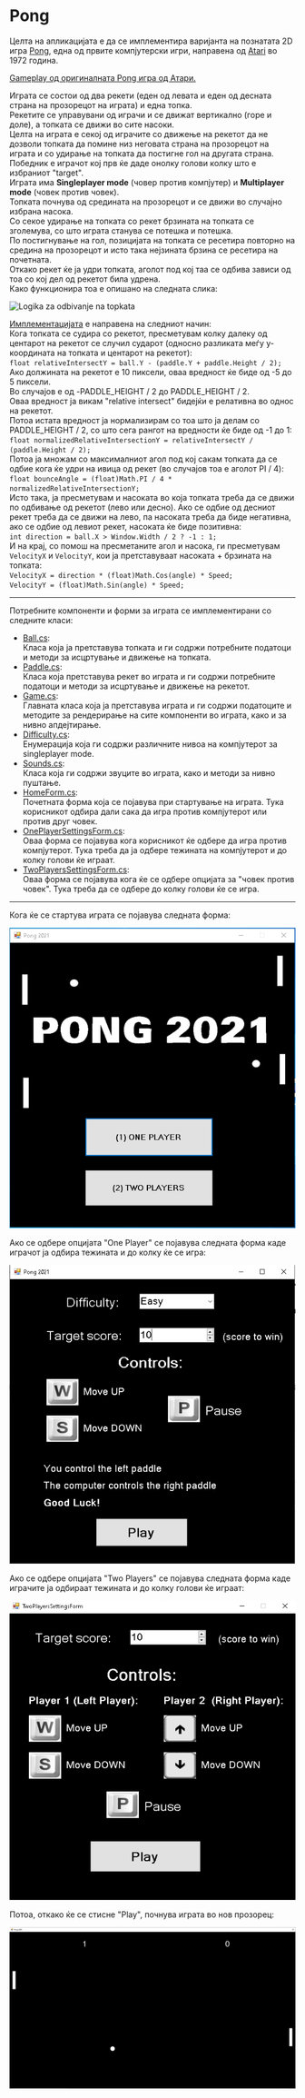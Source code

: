 # Pong

Целта на апликацијата е да се имплементира варијанта на познатата 2D игра [Pong](https://en.wikipedia.org/wiki/Pong), 
една од првите компјутерски игри, направена од [Atari](https://en.wikipedia.org/wiki/Atari) во 1972 година.  
  
  
[Gameplay од оригиналната Pong игра од Атари.](https://www.youtube.com/watch?v=fiShX2pTz9A&t=25s&ab_channel=andys-arcade)  

Играта се состои од два рекети (еден од левата и еден од десната страна на прозорецот на играта) и една топка.  
Рекетите се управувани од играчи и се движат вертикално (горе и доле), а топката се движи во сите насоки.  
Целта на играта е секој од играчите со движење на рекетот да не дозволи топката да помине низ неговата страна на прозорецот на играта 
и со удирање на топката да постигне гол на другата страна.  
Победник е играчот кој прв ќе даде онолку голови колку што е избраниот "target".  
Играта има **Singleplayer mode** (човер против компјутер) и **Multiplayer mode** (човек против човек).  
Топката почнува од средината на прозорецот и се движи во случајно избрана насока.  
Со секое удирање на топката со рекет брзината на топката се зголемува, со што играта станува се потешка и потешка.  
По постигнување на гол, позицијата на топката се ресетира повторно на средина на прозорецот и исто така нејзината брзина се ресетира на почетната.  
Откако рекет ќе ја удри топката, аголот под кој таа се одбива зависи од тоа со кој дел од рекетот била удрена.  
Како функционира тоа е опишано на следната слика:  

![Logika za odbivanje na topkata](https://user-images.githubusercontent.com/21019116/33454021-81ad0a10-d63d-11e7-8578-80b265f65bbd.png)  
  
[Имплементацијата](https://github.com/OliverNikolovski/Pong/blob/master/Pong/Game.cs) е направена на следниот начин:  
Кога топката се судира со рекетот, пресметувам колку далеку од центарот на рекетот се случил сударот (односно разликата меѓу y-координата на топката и центарот на рекетот):  
`float relativeIntersectY = ball.Y - (paddle.Y + paddle.Height / 2);`  
Ако должината на рекетот е 10 пиксели, оваа вредност ќе биде од -5 до 5 пиксели.  
Во случајов е од -PADDLE_HEIGHT / 2 до PADDLE_HEIGHT / 2.  
Оваа вредност ја викам "relative intersect" бидејќи е релативна во однос на рекетот.  
Потоа истата вредност ја нормализирам со тоа што ја делам со PADDLE_HEIGHT / 2, со што сега рангот на вредности ќе биде од -1 до 1:  
`float normalizedRelativeIntersectionY = relativeIntersectY / (paddle.Height / 2);`  
Потоа ја множам со максималниот агол под кој сакам топката да се одбие кога ќе удри на ивица од рекет (во случајов тоа е аголот PI / 4):  
`float bounceAngle = (float)Math.PI / 4 * normalizedRelativeIntersectionY;`  
Исто така, ја пресметувам и насоката во која топката треба да се движи по одбивање од рекетот (лево или десно). Ако се одбие од десниот рекет треба да се движи на лево, 
па насоката треба да биде негативна, ако се одбие од левиот рекет, насоката ќе биде позитивна:  
`int direction = ball.X > Window.Width / 2 ? -1 : 1;`  
И на крај, со помош на пресметаните агол и насока, ги пресметувам `VelocityX` и `VelocityY`, кои ја претставуваат насоката + брзината на топката:  
`VelocityX = direction * (float)Math.Cos(angle) * Speed;`  
`VelocityY = (float)Math.Sin(angle) * Speed;`  
  
---
  
Потребните компоненти и форми за играта се имплементирани со следните класи:
- [Ball.cs](https://github.com/OliverNikolovski/Pong/blob/master/Pong/Ball.cs):  
Класа која ја претставува топката и ги содржи потребните податоци и методи за исцртување и движење на топката.
- [Paddle.cs](https://github.com/OliverNikolovski/Pong/blob/master/Pong/Paddle.cs):  
Класа која претставува рекет во играта и ги содржи потребните податоци и методи за исцртување и движење на рекетот.
- [Game.cs](https://github.com/OliverNikolovski/Pong/blob/master/Pong/Game.cs):  
Главната класа која ја претставува играта и ги содржи податоците и методите за рендерирање на сите компоненти во играта, како и за нивно апдејтирање.
- [Difficulty.cs](https://github.com/OliverNikolovski/Pong/blob/master/Pong/Difficulty.cs):  
Енумерација која ги содржи различните нивоа на компјутерот за singleplayer mode.
- [Sounds.cs](https://github.com/OliverNikolovski/Pong/blob/master/Pong/Sounds.cs):  
Класа која ги содржи звуците во играта, како и методи за нивно пуштање.
- [HomeForm.cs](https://github.com/OliverNikolovski/Pong/blob/master/Pong/HomeForm.cs):  
Почетната форма која се појавува при стартување на играта. Тука корисникот одбира дали сака да игра против компјутерот или против друг човек.
- [OnePlayerSettingsForm.cs](https://github.com/OliverNikolovski/Pong/blob/master/Pong/OnePlayerSettingsForm.cs):  
Оваа форма се појавува кога корисникот ќе одбере да игра против компјутерот. Тука треба да ја одбере тежината на компјутерот и до колку голови ќе играат.
- [TwoPlayersSettingsForm.cs](https://github.com/OliverNikolovski/Pong/blob/master/Pong/TwoPlayersSettingsForm.cs):  
Оваа форма се појавува кога ќе се одбере опцијата за "човек против човек". Тука треба да се одбере до колку голови ќе се игра.
  
---
  
Кога ќе се стартува играта се појавува следната форма:  
  
![Home Form](https://github.com/OliverNikolovski/Pong/blob/master/homeform.png)  
  
Ако се одбере опцијата "One Player" се појавува следната форма каде играчот ја одбира тежината и до колку ќе се игра:  
  
![One Player](https://github.com/OliverNikolovski/Pong/blob/master/oneplayer.png)  
  
Ако се одбере опцијата "Two Players" се појавува следната форма каде играчите ја одбираат тежината и до колку голови ќе играат:  
  
![Тwo Players](https://github.com/OliverNikolovski/Pong/blob/master/twoplayers.png)  
  
Потоа, откако ќе се стисне "Play", почнува играта во нов прозорец:  
  
![Game](https://github.com/OliverNikolovski/Pong/blob/master/game.png)  
